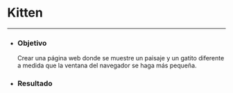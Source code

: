 # **Kitten**
------

- ### **Objetivo**

    Crear una página web donde se muestre un paisaje y un gatito diferente a medida que la ventana del navegador se haga más pequeña.

- ### **Resultado**
